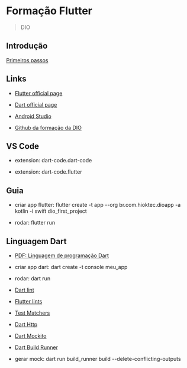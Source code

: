 # Formação Flutter

> DIO

## Introdução

[Primeiros passos](/files/Primeiros%20Passos%20com%20Flutter.pptx)

## Links

- [Flutter official page](https://flutter.dev/)

- [Dart official page](https://dart.dev/)

- [Android Studio](https://developer.android.com/studio?hl=pt-br)

- [Github da formação da DIO](https://github.com/digitalinnovationone/dio-flutter)

## VS Code

- extension: dart-code.dart-code

- extension: dart-code.flutter

## Guia

- criar app flutter: flutter create -t app --org br.com.hioktec.dioapp -a kotlin -i swift dio_first_project

- rodar: flutter run

## Linguagem Dart

- [PDF: Linguagem de programação Dart](files/Linguagem%20de%20Programação%20Dart.pdf)

- criar app dart: dart create -t console meu_app

- rodar: dart run

- [Dart lint](https://pub.dev/packages/lint)

- [Flutter lints](https://pub.dev/packages/flutter_lints)

- [Test Matchers](/dart/tests_app/matchers.md)

- [Dart Http](https://pub.dev/packages/http)

- [Dart Mockito](https://pub.dev/packages/mockito)

- [Dart Build Runner](https://pub.dev/packages/build_runner)

- gerar mock: dart run build_runner build --delete-conflicting-outputs
